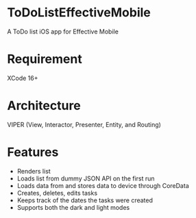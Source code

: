 # ToDoListEffectiveMobile
A ToDo list iOS app for Effective Mobile
# Requirement
XCode 16+
# Architecture
VIPER (View, Interactor, Presenter, Entity, and Routing)
# Features
* Renders list
* Loads list from dummy JSON API on the first run
* Loads data from and stores data to device through CoreData
* Creates, deletes, edits tasks
* Keeps track of the dates the tasks were created
* Supports both the dark and light modes





